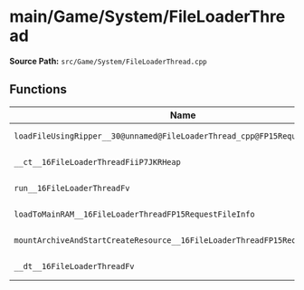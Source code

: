 # main/Game/System/FileLoaderThread

**Source Path:** `src/Game/System/FileLoaderThread.cpp`

## Functions

| Name | Address | Match % |
|------|---------|---------|
| `loadFileUsingRipper__30@unnamed@FileLoaderThread_cpp@FP15RequestFileInfo` | `0x803998B8` | :white_check_mark: (100.0%) |
| `__ct__16FileLoaderThreadFiiP7JKRHeap` | `0x803998E4` | :white_check_mark: (100.0%) |
| `run__16FileLoaderThreadFv` | `0x80399930` | :white_check_mark: (100.0%) |
| `loadToMainRAM__16FileLoaderThreadFP15RequestFileInfo` | `0x803999BC` | :x: (90.5%) |
| `mountArchiveAndStartCreateResource__16FileLoaderThreadFP15RequestFileInfo` | `0x80399A10` | :x: (88.9%) |
| `__dt__16FileLoaderThreadFv` | `0x80399A7C` | :white_check_mark: (100.0%) |